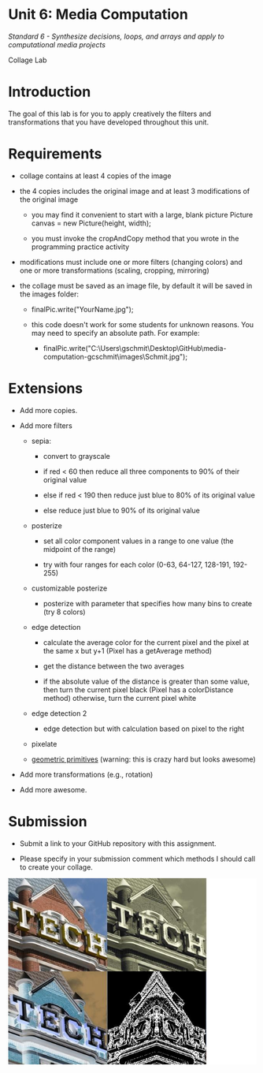 Unit 6: Media Computation
==============

*Standard 6 - Synthesize decisions, loops, and arrays and apply to computational media projects*

Collage Lab

# Introduction

The goal of this lab is for you to apply creatively the filters and transformations that you have developed throughout this unit.

# Requirements

* collage contains at least 4 copies of the image

* the 4 copies includes the original image and at least 3 modifications of the original image

    * you may find it convenient to start with a large, blank picture
Picture canvas = new Picture(height, width);

    * you must invoke the cropAndCopy method that you wrote in the programming practice activity

* modifications must include one or more filters (changing colors) and one or more transformations (scaling, cropping, mirroring)

* the collage must be saved as an image file, by default it will be saved in the images folder:

    * finalPic.write("YourName.jpg");

    * this code doesn't work for some students for unknown reasons. You may need to specify an absolute path. For example:

        * finalPic.write("C:\\Users\\gschmit\\Desktop\\GitHub\\media-computation-gcschmit\\images\\Schmit.jpg");

# Extensions

* Add more copies.

* Add more filters

    * sepia:

        * convert to grayscale

        * if red < 60 then reduce all three components to 90% of their original value

        * else if red < 190 then reduce just blue to 80% of its original value

        * else reduce just blue to 90% of its original value

    * posterize

        * set all color component values in a range to one value (the midpoint of the range)

        * try with four ranges for each color (0-63, 64-127, 128-191, 192-255)

    * customizable posterize

        * posterize with parameter that specifies how many bins to create (try 8 colors)

    * edge detection

        * calculate the average color for the current pixel and the pixel at the same x but y+1 (Pixel has a getAverage method)

        * get the distance between the two averages

        * if the absolute value of the distance is greater than some value, then turn the current pixel black (Pixel has a colorDistance method) otherwise, turn the current pixel white

    * edge detection 2

        * edge detection but with calculation based on pixel to the right

    * pixelate

    * [geometric primitives](https://github.com/fogleman/primitive/blob/master/README.md) (warning: this is crazy hard but looks awesome)

* Add more transformations (e.g., rotation)

* Add more awesome.

# Submission

* Submit a link to your GitHub repository with this assignment.

* Please specify in your submission comment which methods I should call to create your collage.


![description](PictureLab/images/DanielleYang.jpg)
